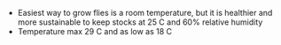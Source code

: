 - Easiest way to grow flies is a room temperature, but it is healthier and more sustainable to keep stocks at 25 C and 60% relative humidity
- Temperature max 29 C and as low as 18 C